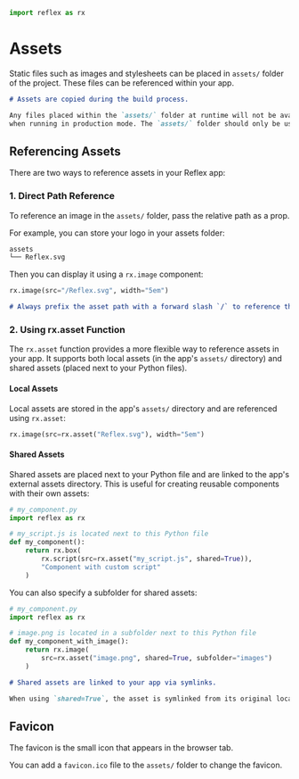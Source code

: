 ```python exec
import reflex as rx
```

# Assets

Static files such as images and stylesheets can be placed in `assets/` folder of the project. These files can be referenced within your app.

```md alert
# Assets are copied during the build process.

Any files placed within the `assets/` folder at runtime will not be available to the app
when running in production mode. The `assets/` folder should only be used for static files.
```

## Referencing Assets

There are two ways to reference assets in your Reflex app:

### 1. Direct Path Reference

To reference an image in the `assets/` folder, pass the relative path as a prop.

For example, you can store your logo in your assets folder:

```bash
assets
└── Reflex.svg
```

Then you can display it using a `rx.image` component:

```python demo
rx.image(src="/Reflex.svg", width="5em")
```

```md alert
# Always prefix the asset path with a forward slash `/` to reference the asset from the root of the project, or it may not display correctly on non-root pages.
```

### 2. Using rx.asset Function

The `rx.asset` function provides a more flexible way to reference assets in your app. It supports both local assets (in the app's `assets/` directory) and shared assets (placed next to your Python files).

#### Local Assets

Local assets are stored in the app's `assets/` directory and are referenced using `rx.asset`:

```python demo
rx.image(src=rx.asset("Reflex.svg"), width="5em")
```

#### Shared Assets

Shared assets are placed next to your Python file and are linked to the app's external assets directory. This is useful for creating reusable components with their own assets:

```python box
# my_component.py
import reflex as rx

# my_script.js is located next to this Python file
def my_component():
    return rx.box(
        rx.script(src=rx.asset("my_script.js", shared=True)),
        "Component with custom script"
    )
```

You can also specify a subfolder for shared assets:

```python box
# my_component.py
import reflex as rx

# image.png is located in a subfolder next to this Python file
def my_component_with_image():
    return rx.image(
        src=rx.asset("image.png", shared=True, subfolder="images")
    )
```

```md alert
# Shared assets are linked to your app via symlinks.

When using `shared=True`, the asset is symlinked from its original location to your app's external assets directory. This allows you to keep assets alongside their related code.
```

## Favicon

The favicon is the small icon that appears in the browser tab.

You can add a `favicon.ico` file to the `assets/` folder to change the favicon.
